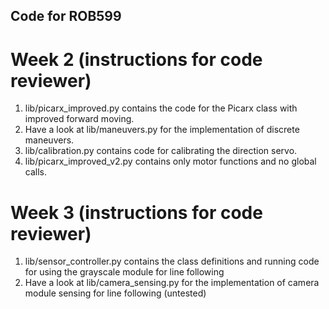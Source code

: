 ## Code for ROB599

# Week 2 (instructions for code reviewer)

1. lib/picarx_improved.py contains the code for the Picarx class with improved forward moving.
2. Have a look at lib/maneuvers.py for the implementation of discrete maneuvers.
3. lib/calibration.py contains code for calibrating the direction servo.
4. lib/picarx_improved_v2.py contains only motor functions and no global calls.

# Week 3 (instructions for code reviewer)

1. lib/sensor_controller.py contains the class definitions and running code for using the grayscale module for line following
2. Have a look at lib/camera_sensing.py for the implementation of camera module sensing for line following (untested)